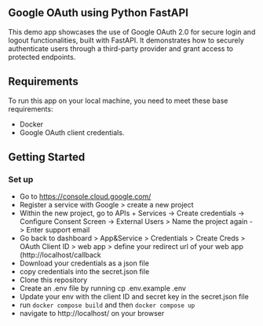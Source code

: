 ## Google OAuth using Python FastAPI 

This demo app showcases the use of Google OAuth 2.0 for secure login and logout functionalities, built with FastAPI. It demonstrates how to securely authenticate users through a third-party provider and grant access to protected endpoints.


## Requirements
To run this app on your local machine, you need to meet these base requirements:
- Docker
- Google OAuth client credentials. 

## Getting Started
### Set up
- Go to https://console.cloud.google.com/ 
- Register a service with Google > create a new project 
- Within the new project, go to APIs + Services -> Create credentials -> Configure Consent Screen -> External Users > Name the project again -> Enter support email
- Go back to dashboard > App&Service > Credentials > Create Creds > OAuth Client ID > web app > define your redirect url of your web app (http://localhost/callback
- Download your credentials as a json file
- copy credentials into the secret.json file
- Clone this repository
- Create an .env file by running cp .env.example .env
- Update your env with the client ID and secret key in the secret.json file
- run `docker compose build` and then `docker compose up`
- navigate to http://localhost/ on your browser

